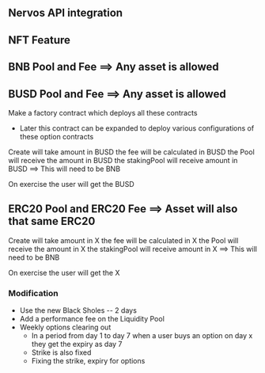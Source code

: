 ## Nervos API integration


## NFT Feature


## BNB Pool and Fee ==> Any asset is allowed


## BUSD Pool and Fee ==> Any asset is allowed

Make a factory contract which deploys all these contracts
- Later this contract can be expanded to deploy various configurations of these option contracts 

Create will take amount in BUSD
the fee will be calculated in BUSD
the Pool will receive the amount in BUSD
the stakingPool will receive amount in BUSD ==> This will need to be BNB

On exercise the user will get the BUSD

<!-- ## BUSD Pool and ERC20 Fee
Create will take amount in X ==> convert it for BUSD 
the fee will be calculated in BUSD
the Pool will receive the amount in BUSD
the stakingPool will receive amount in BUSD ==> This will need to be BNB

On exercise the user will get the BUSD -->

## ERC20 Pool and ERC20 Fee ==> Asset will also that same ERC20 
Create will take amount in X
the fee will be calculated in X
the Pool will receive the amount in X
the stakingPool will receive amount in X ==> This will need to be BNB

On exercise the user will get the X

### Modification
- Use the new Black Sholes -- 2 days
- Add a performance fee on the Liquidity Pool
- Weekly options clearing out
    - In a period from day 1 to day 7 when a user buys an option on day x they get the expiry as day 7
    - Strike is also fixed
    - Fixing the strike, expiry for options
